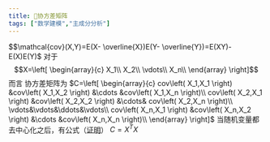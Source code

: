 ```yaml
---
title: 🤖协方差矩阵
tags: ["数学建模","主成分分析"]
---
```

$$\mathcal{cov}(X,Y)=E(X- \overline{X})E(Y- \overline{Y})=E(XY)-E(X)E(Y)$
对于
$$X=\left[ \begin{array}{c}
	X_1\\
	X_2\\
	\vdots\\
	X_n\\
\end{array} \right]$$而言
协方差矩阵为
$C=\left[ \begin{array}{c}
	cov\left( X_1,X_1 \right) &cov\left( X_1,X_2 \right) &\cdots &cov\left( X_1,X_n \right)\\
	cov\left( X_2,X_1 \right) &cov\left( X_2,X_2 \right) &\cdots& cov\left( X_2,X_n \right)\\
 \vdots&\vdots&\ddots&\vdots\\
	cov\left( X_n,X_1 \right) &cov\left( X_n,X_2 \right) &\cdots &cov\left( X_n,X_n \right)\\
\end{array} \right]$
当随机变量都去中心化之后，有公式（[证明](https://zhuanlan.zhihu.com/p/438029034)）
$C=X^TX$

